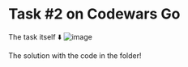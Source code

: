 # Task #2 on Codewars Go

The task itself :arrow_down: 
![image](https://user-images.githubusercontent.com/107930591/174809766-d4ec86ed-395e-48e6-a116-d19e1eae214b.png)

The solution with the code in the folder!
